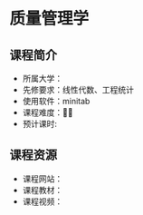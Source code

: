 # 质量管理学
## 课程简介
- 所属大学：
- 先修要求：线性代数、工程统计
- 使用软件：minitab
- 课程难度：🌟🌟
- 预计课时:



## 课程资源
- 课程网站：
- 课程教材：
- 课程视频：